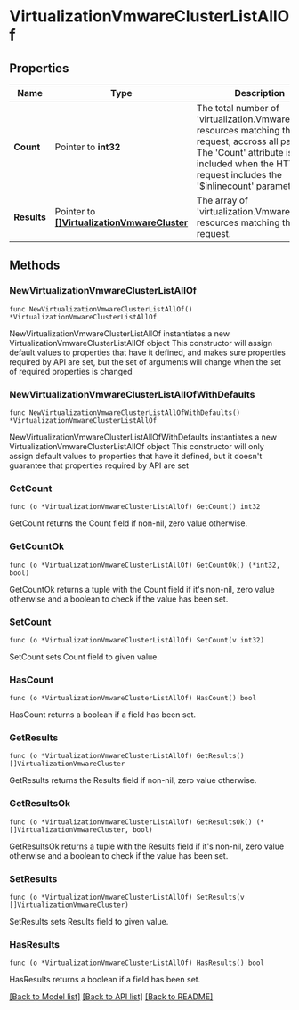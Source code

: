 # VirtualizationVmwareClusterListAllOf

## Properties

Name | Type | Description | Notes
------------ | ------------- | ------------- | -------------
**Count** | Pointer to **int32** | The total number of &#39;virtualization.VmwareCluster&#39; resources matching the request, accross all pages. The &#39;Count&#39; attribute is included when the HTTP GET request includes the &#39;$inlinecount&#39; parameter. | [optional] 
**Results** | Pointer to [**[]VirtualizationVmwareCluster**](virtualization.VmwareCluster.md) | The array of &#39;virtualization.VmwareCluster&#39; resources matching the request. | [optional] 

## Methods

### NewVirtualizationVmwareClusterListAllOf

`func NewVirtualizationVmwareClusterListAllOf() *VirtualizationVmwareClusterListAllOf`

NewVirtualizationVmwareClusterListAllOf instantiates a new VirtualizationVmwareClusterListAllOf object
This constructor will assign default values to properties that have it defined,
and makes sure properties required by API are set, but the set of arguments
will change when the set of required properties is changed

### NewVirtualizationVmwareClusterListAllOfWithDefaults

`func NewVirtualizationVmwareClusterListAllOfWithDefaults() *VirtualizationVmwareClusterListAllOf`

NewVirtualizationVmwareClusterListAllOfWithDefaults instantiates a new VirtualizationVmwareClusterListAllOf object
This constructor will only assign default values to properties that have it defined,
but it doesn't guarantee that properties required by API are set

### GetCount

`func (o *VirtualizationVmwareClusterListAllOf) GetCount() int32`

GetCount returns the Count field if non-nil, zero value otherwise.

### GetCountOk

`func (o *VirtualizationVmwareClusterListAllOf) GetCountOk() (*int32, bool)`

GetCountOk returns a tuple with the Count field if it's non-nil, zero value otherwise
and a boolean to check if the value has been set.

### SetCount

`func (o *VirtualizationVmwareClusterListAllOf) SetCount(v int32)`

SetCount sets Count field to given value.

### HasCount

`func (o *VirtualizationVmwareClusterListAllOf) HasCount() bool`

HasCount returns a boolean if a field has been set.

### GetResults

`func (o *VirtualizationVmwareClusterListAllOf) GetResults() []VirtualizationVmwareCluster`

GetResults returns the Results field if non-nil, zero value otherwise.

### GetResultsOk

`func (o *VirtualizationVmwareClusterListAllOf) GetResultsOk() (*[]VirtualizationVmwareCluster, bool)`

GetResultsOk returns a tuple with the Results field if it's non-nil, zero value otherwise
and a boolean to check if the value has been set.

### SetResults

`func (o *VirtualizationVmwareClusterListAllOf) SetResults(v []VirtualizationVmwareCluster)`

SetResults sets Results field to given value.

### HasResults

`func (o *VirtualizationVmwareClusterListAllOf) HasResults() bool`

HasResults returns a boolean if a field has been set.


[[Back to Model list]](../README.md#documentation-for-models) [[Back to API list]](../README.md#documentation-for-api-endpoints) [[Back to README]](../README.md)


